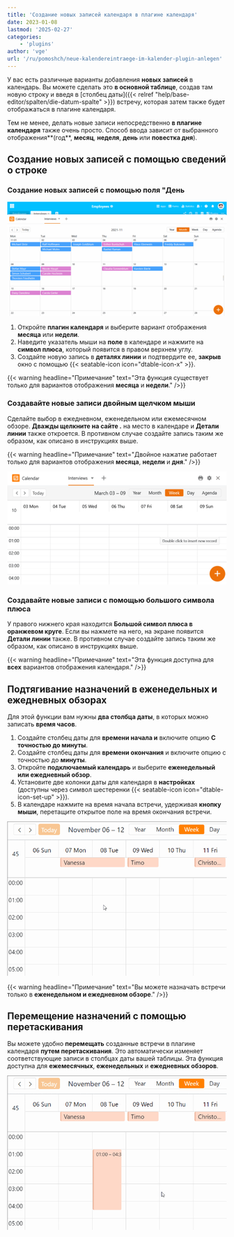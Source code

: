 ```yaml
---
title: 'Создание новых записей календаря в плагине календаря'
date: 2023-01-08
lastmod: '2025-02-27'
categories:
    - 'plugins'
author: 'vge'
url: '/ru/pomoshch/neue-kalendereintraege-im-kalender-plugin-anlegen'
---
```


У вас есть различные варианты добавления **новых записей** в календарь. Вы можете сделать это **в основной таблице**, создав там новую строку и введя в [столбец даты]({{< relref "help/base-editor/spalten/die-datum-spalte" >}}) встречу, которая затем также будет отображаться в плагине календаря.

Тем не менее, делать новые записи непосредственно **в плагине календаря** также очень просто. Способ ввода зависит от выбранного отображения**(год**, **месяц**, **неделя**, **день** или **повестка дня**).

## Создание новых записей с помощью сведений о строке

### Создание новых записей с помощью поля "День

![Создайте новую запись календаря в плагине календаря](images/Neuen-Kalendereintrag-im-Kalender-Plugin-anlegen.gif)

1. Откройте **плагин календаря** и выберите вариант отображения **месяца** или **недели**.
2. Наведите указатель мыши на **поле** в календаре и нажмите на **символ плюса**, который появится в правом верхнем углу.
3. Создайте новую запись в **деталях линии** и подтвердите ее, **закрыв** окно с помощью {{< seatable-icon icon="dtable-icon-x" >}}.

{{< warning  headline="Примечание"  text="Эта функция существует только для вариантов отображения **месяца** и **недели**." />}}

### Создавайте новые записи двойным щелчком мыши

Сделайте выбор в ежедневном, еженедельном или ежемесячном обзоре. **Дважды щелкните на сайте .** на место в календаре и **Детали линии** также откроется. В противном случае создайте запись таким же образом, как описано в инструкциях выше.

{{< warning  headline="Примечание"  text="Двойное нажатие работает только для вариантов отображения **месяца**, **недели** и **дня**." />}}

![Создайте запись в календаре двойным щелчком или с помощью символа плюса](images/Kalendereintrag-per-Doppelklick-oder-Plus-Symbol-anlegen.png)

### Создавайте новые записи с помощью большого символа плюса

У правого нижнего края находится **Большой символ плюса в оранжевом круге**. Если вы нажмете на него, на экране появится **Детали линии** также. В противном случае создайте запись таким же образом, как описано в инструкциях выше.

{{< warning  headline="Примечание"  text="Эта функция доступна для **всех** вариантов отображения календаря." />}}

## Подтягивание назначений в еженедельных и ежедневных обзорах

Для этой функции вам нужны **два столбца даты**, в которых можно записать **время часов**.

1. Создайте столбец даты для **времени начала и** включите опцию **С точностью до минуты**.
2. Создайте столбец даты для **времени окончания** и включите опцию с точностью до **минуты**.
3. Откройте **подключаемый календарь** и выберите **еженедельный или ежедневный обзор**.
4. Установите две колонки даты для календаря в **настройках** (доступны через символ шестеренки {{< seatable-icon icon="dtable-icon-set-up" >}}).
5. В календаре нажмите на время начала встречи, удерживая **кнопку мыши**, перетащите открытое поле на время окончания встречи.

![Создание новых записей календаря в плагине календаря](images/Neuer-Kalendereintrag-im-Kalender-Plugin-anlegen-2.gif)

{{< warning  headline="Примечание"  text="Вы можете назначать встречи только в **еженедельном и ежедневном обзоре**." />}}

## Перемещение назначений с помощью перетаскивания

Вы можете удобно **перемещать** созданные встречи в плагине календаря **путем перетаскивания**. Это автоматически изменяет соответствующие записи в столбцах даты вашей таблицы. Эта функция доступна для **ежемесячных**, **еженедельных** и **ежедневных обзоров**.

![Создание новых записей календаря в плагине календаря](images/Neuer-Kalendereintrag-im-Kalender-Plugin-anlegen-3.gif)
